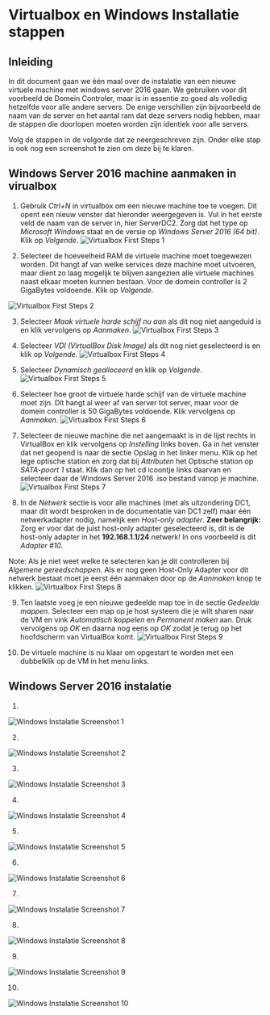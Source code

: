 # Virtualbox en Windows Installatie stappen

## Inleiding

In dit document gaan we één maal over de instalatie van een nieuwe virtuele machine met windows server 2016 gaan. We gebruiken voor dit voorbeeld de Domein Controler, maar is in essentie zo goed als volledig hetzelfde voor alle andere servers. De enige verschillen zijn bijvoorbeeld de naam van de server en het aantal ram dat deze servers nodig hebben, maar de stappen die doorlopen moeten worden zijn identiek voor alle servers.

Volg de stappen in de volgorde dat ze neergeschreven zijn. Onder elke stap is ook nog een screenshot te zien om deze bij te klaren.

## Windows Server 2016 machine aanmaken in virualbox

1) Gebruik *Ctrl+N* in virtualbox om een nieuwe machine toe te voegen. Dit opent een nieuw venster dat hieronder weergegeven is. Vul in het eerste veld de naam van de server in, hier ServerDC2. Zorg dat het type op *Microsoft Windows* staat en de versie op *Windows Server 2016 (64 bit)*. Klik op *Volgende*.
![Virtualbox First Steps 1](https://github.com/KeanuNys/Windows-Server/blob/master/Screenshots/FirstSteps/FirstSteps1.png)

2) Selecteer de hoeveelheid RAM de virtuele machine moet toegewezen worden. Dit hangt af van welke services deze machine moet uitvoeren, maar dient zo laag mogelijk te blijven aangezien alle virtuele machines naast elkaar moeten kunnen bestaan. Voor de domein controller is 2 GigaBytes voldoende. Klik op *Volgende*.

![Virtualbox First Steps 2](https://github.com/KeanuNys/Windows-Server/blob/master/Screenshots/FirstSteps/FirstSteps2.png)

3) Selecteer *Maak virtuele harde schijf nu aan* als dit nog niet aangeduid is en klik vervolgens op *Aanmaken*.
![Virtualbox First Steps 3](https://github.com/KeanuNys/Windows-Server/blob/master/Screenshots/FirstSteps/FirstSteps3.png)

4) Selecteer *VDI (VirtualBox Disk Image)* als dit nog niet geselecteerd is en klik op *Volgende*.
![Virtualbox First Steps 4](https://github.com/KeanuNys/Windows-Server/blob/master/Screenshots/FirstSteps/FirstSteps4.png)

5) Selecteer *Dynamisch gealloceerd* en klik op *Volgende*.
![Virtualbox First Steps 5](https://github.com/KeanuNys/Windows-Server/blob/master/Screenshots/FirstSteps/FirstSteps5.png)

6) Selecteer hoe groot de virtuele harde schijf van de virtuele machine moet zijn. Dit hangt al weer af van server tot server, maar voor de domein controller is 50 GigaBytes voldoende. Klik vervolgens op *Aanmaken*.
![Virtualbox First Steps 6](https://github.com/KeanuNys/Windows-Server/blob/master/Screenshots/FirstSteps/FirstSteps6.png)

7) Selecteer de nieuwe machine die net aangemaakt is in de lijst rechts in VirtualBox en klik vervolgens op *Instelling* links boven. Ga in het venster dat net geopend is naar de sectie Opslag in het linker menu. Klik op het lege optische station en zorg dat bij *Attributen* het Optische station op *SATA-poort 1* staat. Klik dan op het cd icoontje links daarvan en selecteer daar de Windows Server 2016 .iso bestand vanop je machine. 
![Virtualbox First Steps 7](https://github.com/KeanuNys/Windows-Server/blob/master/Screenshots/FirstSteps/FirstSteps7.png)

8) In de *Netwerk* sectie is voor alle machines (met als uitzondering DC1, maar dit wordt besproken in de documentatie van DC1 zelf) maar één netwerkadapter nodig, namelijk een *Host-only adapter*. **Zeer belangrijk:** Zorg er voor dat de juist host-only adapter geselecteerd is, dit is de host-only adapter in het **192.168.1.1/24** netwerk! In ons voorbeeld is dit *Adapter #10*. 

Note: Als je niet weet welke te selecteren kan je dit controlleren bij *Algemene gereedschappen*. Als er nog geen Host-Only Adapter voor dit netwerk bestaat moet je eerst één aanmaken door op de *Aanmaken* knop te klikken.
![Virtualbox First Steps 8](https://github.com/KeanuNys/Windows-Server/blob/master/Screenshots/FirstSteps/FirstSteps8.png)

9) Ten laatste voeg je een nieuwe gedeelde map toe in de sectie *Gedeelde mappen*. Selecteer een map op je host systeem die je wilt sharen naar de VM en vink *Automatisch koppelen* en *Permanent maken* aan. Druk vervolgens op *OK* en daarna nog eens op *OK* zodat je terug op het hoofdscherm van VirtualBox komt.
![Virtualbox First Steps 9](https://github.com/KeanuNys/Windows-Server/blob/master/Screenshots/FirstSteps/FirstSteps9.png)

10) De virtuele machine is nu klaar om opgestart te worden met een dubbelklik op de VM in het menu links. 

## Windows Server 2016 instalatie


1)
![Windows Instalatie Screenshot 1](https://github.com/KeanuNys/Windows-Server/blob/master/Screenshots/WindowsInstalatie/WindowsInstalatie1.png)

2)
![Windows Instalatie Screenshot 2](https://github.com/KeanuNys/Windows-Server/blob/master/Screenshots/WindowsInstalatie/WindowsInstalatie2.png)

3)
![Windows Instalatie Screenshot 3](https://github.com/KeanuNys/Windows-Server/blob/master/Screenshots/WindowsInstalatie/WindowsInstalatie3.png)

4)
![Windows Instalatie Screenshot 4](https://github.com/KeanuNys/Windows-Server/blob/master/Screenshots/WindowsInstalatie/WindowsInstalatie4.png)

5)
![Windows Instalatie Screenshot 5](https://github.com/KeanuNys/Windows-Server/blob/master/Screenshots/WindowsInstalatie/WindowsInstalatie5.png)

6)
![Windows Instalatie Screenshot 6](https://github.com/KeanuNys/Windows-Server/blob/master/Screenshots/WindowsInstalatie/WindowsInstalatie6.png)

7)
![Windows Instalatie Screenshot 7](https://github.com/KeanuNys/Windows-Server/blob/master/Screenshots/WindowsInstalatie/WindowsInstalatie7.png)

8)
![Windows Instalatie Screenshot 8](https://github.com/KeanuNys/Windows-Server/blob/master/Screenshots/WindowsInstalatie/WindowsInstalatie8.png)

9)
![Windows Instalatie Screenshot 9](https://github.com/KeanuNys/Windows-Server/blob/master/Screenshots/WindowsInstalatie/WindowsInstalatie9.png)

10)
![Windows Instalatie Screenshot 10](https://github.com/KeanuNys/Windows-Server/blob/master/Screenshots/WindowsInstalatie/WindowsInstalatie10.png)





